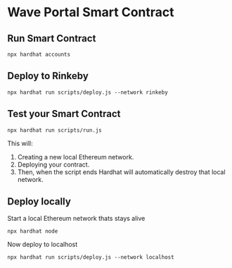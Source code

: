 # Wave Portal Smart Contract

## Run Smart Contract

```shell
npx hardhat accounts
```

## Deploy to Rinkeby

```shell
npx hardhat run scripts/deploy.js --network rinkeby
```

## Test your Smart Contract

```shell
npx hardhat run scripts/run.js
```

This will:

1. Creating a new local Ethereum network.
2. Deploying your contract.
3. Then, when the script ends Hardhat will automatically destroy that local network.

## Deploy locally

Start a local Ethereum network thats stays alive

```shell
npx hardhat node
```

Now deploy to localhost

```shell
npx hardhat run scripts/deploy.js --network localhost
```

